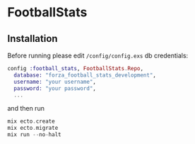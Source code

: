 # FootballStats

## Installation

Before running please edit `/config/config.exs` db credentials:

```elixir
config :football_stats, FootballStats.Repo,
  database: "forza_football_stats_development",
  username: "your username",
  password: "your password",
  ...
```

and then run
```elixir
mix ecto.create
mix ecto.migrate
mix run --no-halt

```
